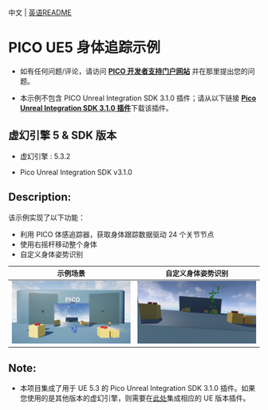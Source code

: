中文 | [英语README](README.md)

# PICO UE5 身体追踪示例

- 如有任何问题/评论，请访问 [**PICO 开发者支持门户网站**](https://picodevsupport.freshdesk.com/zh-CN/support/home) 并在那里提出您的问题。

- 本示例不包含 PICO Unreal Integration SDK 3.1.0 插件；请从以下链接 [**Pico Unreal Integration SDK 3.1.0 插件**](https://developer.picoxr.com/zh/resources/)下载该插件。

## 虚幻引擎 5 & SDK 版本
- 虚幻引擎 : 5.3.2

- Pico Unreal Integration SDK v3.1.0


## Description:
  该示例实现了以下功能：
* 利用 PICO 体感追踪器，获取身体跟踪数据驱动 24 个关节节点
* 使用右摇杆移动整个身体
* 自定义身体姿势识别 

|示例场景|自定义身体姿势识别|
|:-:|:-:|
| <img src="./ReadMeScreenshot/1-1.jpg" width="300"> | <img src="./ReadMeScreenshot/1-2.jpg" width="300"> |
<!--
* Long-distance grabbing by pressing and holdindg the left controller X, Y key
* Gun shoot by pressing trigger button
* Vibration feedback
* Sound effect when grabbing
|Sample Scene|Display the hello text|
|:-:|:-:|
| <img src="./ReadMeScreenshot/1-1.jpg" width="300"> | <img src="./ReadMeScreenshot/1-2.jpg" width="300"> |
|Gun shoot|Sample Scene|
|:-:|:-:|
| <img src="./ReadMeScreenshot/1-3.jpg" width="300"> | <img src="./ReadMeScreenshot/1-4.jpg" width="300"> 
|ray cast|Long-distance grabbing|
|:-:|:-:|
| <img src="./ReadMeScreenshot/1-5.jpg" width="300"> | <img src="./ReadMeScreenshot/1-6.jpg" width="300"> |
-->
## Note:
<!--- This project integrates Pico Unreal Integration SDK 3.1.0 plugin for UE 5.3. If you are using other version Unreal engine, you will need to integrate the corresponding UE version plugin at [here.](https://developer.picoxr.com/zh/resources/#sdk)-->
- 本项目集成了用于 UE 5.3 的 Pico Unreal Integration SDK 3.1.0 插件。如果您使用的是其他版本的虚幻引擎，则需要在[此处](https://developer.picoxr.com/zh/resources/#sdk)集成相应的 UE 版本插件。